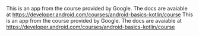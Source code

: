 This is an app from the course provided by Google. The docs are avaiable at https://developer.android.com/courses/android-basics-kotlin/course
This is an app from the course provided by Google. The docs are avaiable at https://developer.android.com/courses/android-basics-kotlin/course
